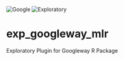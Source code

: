 ![Google](https://upload.wikimedia.org/wikipedia/commons/thumb/2/2f/Google_2015_logo.svg/2000px-Google_2015_logo.svg.png)
![Exploratory](https://exploratory.io/media/logo_top.png)

# exp_googleway_mlr
Exploratory Plugin for Googleway R Package
